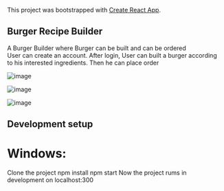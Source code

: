 This project was bootstrapped with [Create React App](https://github.com/facebook/create-react-app).

## Burger Recipe Builder
A Burger Builder where Burger can be built and can be ordered     
User can  create an account.
After login, User can built a burger according to his interested ingredients.
Then he can place order

![image](https://user-images.githubusercontent.com/44780784/67771797-fd0fb880-fa7e-11e9-9cf6-797b3b7510e9.png)


![image](https://user-images.githubusercontent.com/44780784/67771974-4eb84300-fa7f-11e9-98f4-39f0297f381d.png)


![image](https://user-images.githubusercontent.com/44780784/67771993-54158d80-fa7f-11e9-8f2b-a7cc00f33a90.png)
 

## Development setup
# Windows:
Clone the project
 npm install
 npm start
 Now the project rums in development on localhost:300

